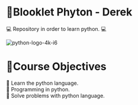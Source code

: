 # 📍Blooklet Phyton - Derek
💻 Repository in order to learn python. 💻

![python-logo-4k-i6](https://user-images.githubusercontent.com/112723617/197363436-e073cca4-5a98-4683-b474-f9c18722f672.jpg)

# 📍Course Objectives
📌 Learn the python language.
<br>
📌 Programming in python.
<br>
📌 Solve problems with python language.
